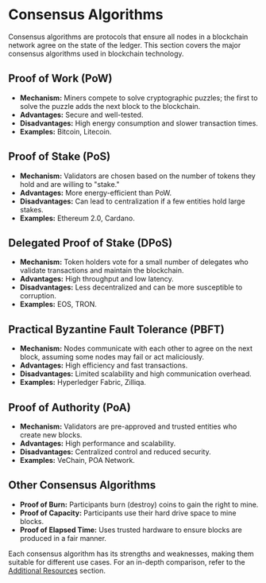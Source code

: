 # Consensus Algorithms

Consensus algorithms are protocols that ensure all nodes in a blockchain network agree on the state of the ledger. This section covers the major consensus algorithms used in blockchain technology.

## Proof of Work (PoW)
- **Mechanism:** Miners compete to solve cryptographic puzzles; the first to solve the puzzle adds the next block to the blockchain.
- **Advantages:** Secure and well-tested.
- **Disadvantages:** High energy consumption and slower transaction times.
- **Examples:** Bitcoin, Litecoin.

## Proof of Stake (PoS)
- **Mechanism:** Validators are chosen based on the number of tokens they hold and are willing to "stake."
- **Advantages:** More energy-efficient than PoW.
- **Disadvantages:** Can lead to centralization if a few entities hold large stakes.
- **Examples:** Ethereum 2.0, Cardano.

## Delegated Proof of Stake (DPoS)
- **Mechanism:** Token holders vote for a small number of delegates who validate transactions and maintain the blockchain.
- **Advantages:** High throughput and low latency.
- **Disadvantages:** Less decentralized and can be more susceptible to corruption.
- **Examples:** EOS, TRON.

## Practical Byzantine Fault Tolerance (PBFT)
- **Mechanism:** Nodes communicate with each other to agree on the next block, assuming some nodes may fail or act maliciously.
- **Advantages:** High efficiency and fast transactions.
- **Disadvantages:** Limited scalability and high communication overhead.
- **Examples:** Hyperledger Fabric, Zilliqa.

## Proof of Authority (PoA)
- **Mechanism:** Validators are pre-approved and trusted entities who create new blocks.
- **Advantages:** High performance and scalability.
- **Disadvantages:** Centralized control and reduced security.
- **Examples:** VeChain, POA Network.

## Other Consensus Algorithms
- **Proof of Burn:** Participants burn (destroy) coins to gain the right to mine.
- **Proof of Capacity:** Participants use their hard drive space to mine blocks.
- **Proof of Elapsed Time:** Uses trusted hardware to ensure blocks are produced in a fair manner.

Each consensus algorithm has its strengths and weaknesses, making them suitable for different use cases. For an in-depth comparison, refer to the [Additional Resources](../01_Introduction/10_Additional_Resources.md) section.
